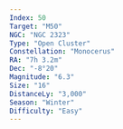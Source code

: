 ```yaml
---
Index: 50
Target: "M50"
NGC: "NGC 2323"
Type: "Open Cluster"
Constellation: "Monocerus"
RA: "7h 3.2m"
Dec: "-8°20"
Magnitude: "6.3"
Size: "16"
DistanceLy: "3,000"
Season: "Winter"
Difficulty: "Easy"
---
```


